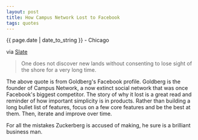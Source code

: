 ```yaml
---
layout: post
title: How Campus Network Lost to Facebook
tags: quotes
---
```


<p class="meta">{{ page.date | date_to_string }} - Chicago</p>

via [Slate](http://www.slate.com/id/2269131/)

> One does not discover new lands without consenting to lose sight of the shore for a very long time. 

The above quote is from Goldberg's Facebook profile. Goldberg is the founder of Campus Network, a now extinct social network that was once Facebook's biggest competitor. The story of why it lost is a great read and reminder of how important simplicity is in products. Rather than building a long bullet list of features, focus on a few core features and be the best at them. Then, iterate and improve over time.

For all the mistakes Zuckerberg is accused of making, he sure is a brilliant business man.
